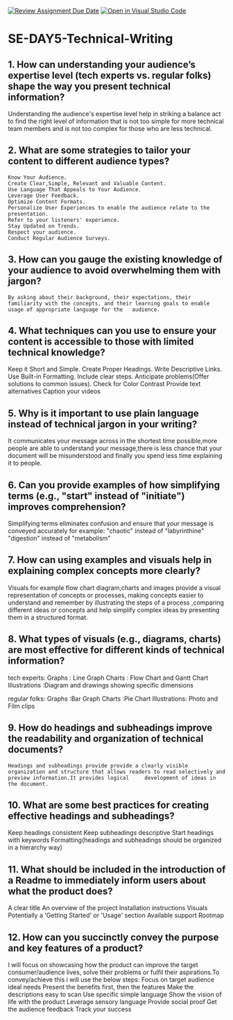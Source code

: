 [![Review Assignment Due Date](https://classroom.github.com/assets/deadline-readme-button-22041afd0340ce965d47ae6ef1cefeee28c7c493a6346c4f15d667ab976d596c.svg)](https://classroom.github.com/a/zsAR-pyY)
[![Open in Visual Studio Code](https://classroom.github.com/assets/open-in-vscode-2e0aaae1b6195c2367325f4f02e2d04e9abb55f0b24a779b69b11b9e10269abc.svg)](https://classroom.github.com/online_ide?assignment_repo_id=15732429&assignment_repo_type=AssignmentRepo)
# SE-DAY5-Technical-Writing
## 1. How can understanding your audience’s expertise level (tech experts vs. regular folks) shape the way you present technical information?
Understanding the audience's expertise level help in striking a balance act to find the right level of information that is not too simple for more technical team members and is not too complex for those who are less technical.
## 2. What are some strategies to tailor your content to different audience types?
    Know Your Audience. ‍
    Create Clear,Simple, Relevant and Valuable Content.
    Use Language That Appeals to Your Audience.
    Leverage User Feedback. 
    Optimize Content Formats.
    Personalize User Experiences to enable the audience relate to the presentation.
    Refer to your listeners' experience.
    Stay Updated on Trends.
    Respect your audience.
    Conduct Regular Audience Surveys. ‍
## 3. How can you gauge the existing knowledge of your audience to avoid overwhelming them with jargon?
    By asking about their background, their expectations, their familiarity with the concepts, and their learning goals to enable usage of appropriate language for the   audience.


## 4. What techniques can you use to ensure your content is accessible to those with limited technical knowledge?
   Keep it Short and Simple.
   Create Proper Headings.
   Write Descriptive Links.
   Use Built-in Formatting.
   Include clear steps.
   Anticipate problems(Offer solutions to common issues).
   Check for Color Contrast
   Provide text alternatives
   Caption your videos

 
## 5. Why is it important to use plain language instead of technical jargon in your writing?
   It communicates your message across in the shortest time possible,more people are able to understand your message,there is less chance that your document will be  misunderstood and finally you spend less time explaining it to people.


## 6. Can you provide examples of how simplifying terms (e.g., "start" instead of "initiate") improves comprehension?
   Simplifying terms eliminates confusion and ensure that your message is conveyed accurately for example:
   "chaotic" instead of "labyrinthine"
   "digestion" instead of "metabolism"


## 7. How can using examples and visuals help in explaining complex concepts more clearly?
   Visuals for example flow chart diagram,charts and images provide a visual representation of concepts or processes, making concepts easier to understand and remember by   illustrating the steps of a process ,comparing different ideas or concepts and help simplify complex ideas by presenting them in a structured format.


## 8. What types of visuals (e.g., diagrams, charts) are most effective for different kinds of technical information?
   tech experts:
   Graphs : Line Graph
   Charts : Flow Chart and Gantt Chart
   Illustrations :Diagram and drawings showing specific dimensions

   regular folks:
   Graphs :Bar Graph
   Charts :Pie Chart
   Illustrations: Photo and Film clips


## 9. How do headings and subheadings improve the readability and organization of technical documents?
    Headings and subheadings provide provide a clearly visible organization and structure that allows readers to read selectively and preview information.It provides logical     development of ideas in the document.


## 10. What are some best practices for creating effective headings and subheadings?
   Keep headings consistent
   Keep subheadings descriptive
   Start headings with keywords
   Formatting(headings and subheadings should be organized in a hierarchy way)

  
## 11. What should be included in the introduction of a Readme to immediately inform users about what the product does?
   A clear title
   An overview of the project
   Installation instructions 
   Visuals
   Potentially a 'Getting Started' or 'Usage' section
   Available support
   Rootmap

  
## 12. How can you succinctly convey the purpose and key features of a product?
   I will focus on showcasing how the product can improve the target consumer/audience lives, solve their problems or fulfil their aspirations.To convey/achieve this i will     use the below steps:
   Focus on target audience ideal needs
   Present the benefits first, then the features
   Make the descriptions easy to scan
   Use specific simple language
   Show the vision of life with the product
   Leverage sensory language
   Provide social proof
   Get the audience feedback
   Track your success
